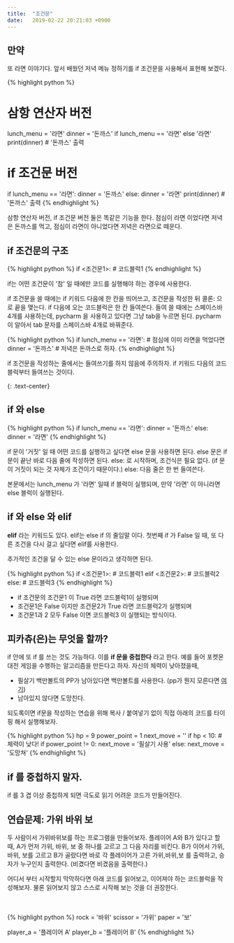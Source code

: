 ```yaml
---
title:  "조건문"
date:   2019-02-22 20:21:03 +0900
---
```


## 만약
또 라면 이야기다.
앞서 배웠던 저녁 메뉴 정하기를 if 조건문을 사용해서 표현해 보겠다.

{% highlight python %}
# 삼항 연산자 버전
lunch_menu = '라면'
dinner = '돈까스' if lunch_menu == '라면' else '라면'
print(dinner) # '돈까스' 출력

# if 조건문 버전
if lunch_menu == '라면':
    dinner = '돈까스'
else:
    dinner = '라면'
print(dinner) # '돈까스' 출력
{% endhighlight %}

삼항 연산자 버전, if 조건문 버전 둘은 똑같은 기능을 한다. 점심이 라면 이었다면
저녁은 돈까스를 먹고, 점심이 라면이 아니었다면 저녁은 라면으로 떼운다.

## if 조건문의 구조

{% highlight python %}
if <조건문1>:
    # 코드블럭1
{% endhighlight %}

if는 어떤 조건문이 '참' 일 때에만 코드를 실행해야 하는 경우에 사용한다.

if 조건문을 쓸 때에는 if 키워드 다음에 한 칸을 띄어쓰고, 
조건문을 작성한 뒤 콜론: 으로 끝을 맺는다.
if 다음에 오는 코드블럭은 한 칸 들여쓴다. 
들여 쓸 때에는 스페이스바 4개를 사용하는데,
pycharm 을 사용하고 있다면 그냥 tab을 누르면 된다. pycharm 이 
알아서 tab 문자를 스페이스바 4개로 바꿔준다.

{% highlight python %}
if lunch_menu == '라면': # 점심에 이미 라면을 먹었다면
    dinner = '돈까스' # 저녁은 돈까스로 하자.
{% endhighlight %}

if 조건문을 작성하는 줄에서는 들여쓰기를 하지 않음에 주의하자.
if 키워드 다음의 코드블럭부터 들여쓰는 것이다.

{: .text-center}


## if 와 else
{% highlight python %}
if lunch_menu == '라면':
    dinner = '돈까스'
else:
    dinner = '라면'
{% endhighlight %}

if 문이 '거짓' 일 때 어떤 코드를 실행하고 싶다면 else 문을 사용하면 된다.
else 문은 if 문이 끝난 바로 다음 줄에 작성하면 된다.
else: 로 시작하며, 조건식은 필요 없다. (if 문이 거짓이 되는 것 자체가 조건이기 때문이다.)
else: 다음 줄은 한 번 들여쓴다.

본문에서는 lunch_menu 가 '라면' 일때 if 블럭이 실행되며, 만약 '라면' 이 아니라면
else 블럭이 실행된다.


## if 와 else 와 elif

**elif** 라는 키워드도 있다.
elif는 else if 의 줄임말 이다. 첫번째 if 가 False 일 때, 
또 다른 조건을 다시 걸고 싶다면 elif를 사용한다.

추가적인 조건을 달 수 있는 else 문이라고 생각하면 된다.

{% highlight python %}
if <조건문1>:
    # 코드블럭1
elif <조건문2>:
    # 코드블럭2
else:
    # 코드블럭3 
{% endhighlight %}

* if 조건문의 조건문1 이 True 라면 코드블럭1이 실행되며
* 조건문1은 False 이지만 조건문2가 True 라면 코드블럭2가 실행되며
* 조건문1과 2 모두 False 이면 코드블럭3 이 실행되는 방식이다.


## 피카츄(은)는 무엇을 할까?
if 안에 또 if 를 쓰는 것도 가능하다. 이를 **if 문을 중첩한다** 라고 한다.
예를 들어 포켓몬 대전 게임을 수행하는 알고리즘을 만든다고 하자.
자신의 체력이 낮아졌을때,
* 필살기 백만볼트의 PP가 남아있다면 백만볼트를 사용한다. (pp가 뭔지 모른다면 
<a href="https://namu.wiki/w/%EB%B0%9C%EB%B2%84%EB%91%A5" target="_blank">여기</a>)
* 남아있지 않다면 도망친다. 


되도록이면 if문을 작성하는 연습을 위해 복사 / 붙여넣기 없이 직접 아래의 코드를 타이핑 해서 실행해보자.

{% highlight python %}
hp = 9
power_point = 1
next_move = ''
if hp < 10: # 체력이 낮다!
    if power_point != 0:
        next_move = '필살기 사용'
    else:
        next_move = '도망쳐'
{% endhighlight %}


## if 를 중첩하지 말자.
if 를 3 겹 이상 중첩하게 되면 극도로 읽기 어려운 코드가 만들어진다.



## 연습문제: 가위 바위 보
두 사람이서 가위바위보를 하는 프로그램을 만들어보자.
플레이어 A와 B가 있다고 할 때, A가 먼저 가위, 바위, 보 중 하나를 고르고
그 다음 자리를 비킨다. B가 이어서 가위, 바위, 보를 고르고
B가 골랐다면 바로 각 플레이어가 고른 가위,바위,보 를 출력하고,
승자가 누구인지 출력한다. (비겼다면 비겼음을 출력한다.)

어디서 부터 시작할지 막막하다면 아래 코드를 읽어보고, 이어져야 하는 코드블럭을 작성해보자.
물론 읽어보지 않고 스스로 시작해 보는 것을 더 권장한다.
<br><br><br>


{% highlight python %}
rock = '바위'
scissor = '가위'
paper = '보'

player_a = '플레이어 A'
player_b = '플레이어 B'
{% endhighlight %}

